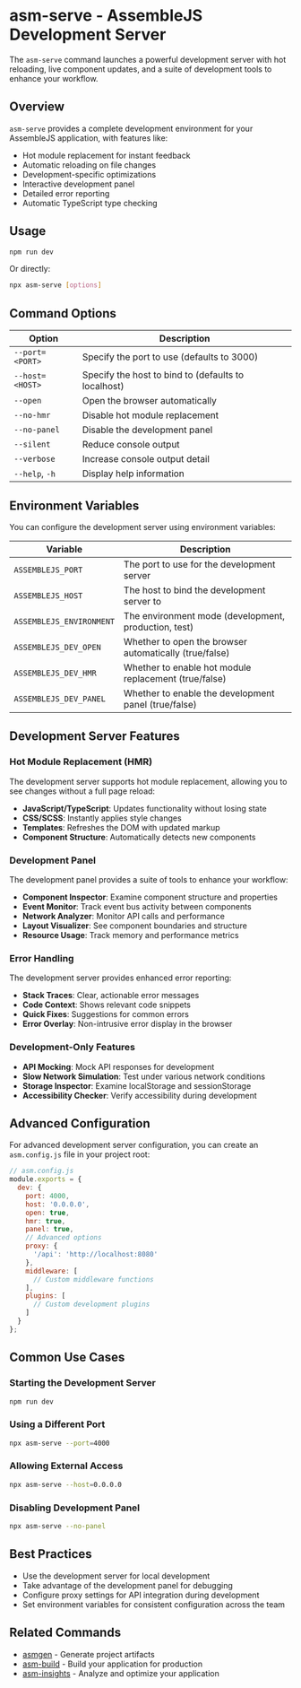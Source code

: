 # asm-serve - AssembleJS Development Server

The `asm-serve` command launches a powerful development server with hot reloading, live component updates, and a suite of development tools to enhance your workflow.

## Overview

`asm-serve` provides a complete development environment for your AssembleJS application, with features like:

- Hot module replacement for instant feedback
- Automatic reloading on file changes
- Development-specific optimizations
- Interactive development panel
- Detailed error reporting
- Automatic TypeScript type checking

## Usage

```bash
npm run dev
```

Or directly:

```bash
npx asm-serve [options]
```

## Command Options

| Option | Description |
|--------|-------------|
| `--port=<PORT>` | Specify the port to use (defaults to 3000) |
| `--host=<HOST>` | Specify the host to bind to (defaults to localhost) |
| `--open` | Open the browser automatically |
| `--no-hmr` | Disable hot module replacement |
| `--no-panel` | Disable the development panel |
| `--silent` | Reduce console output |
| `--verbose` | Increase console output detail |
| `--help`, `-h` | Display help information |

## Environment Variables

You can configure the development server using environment variables:

| Variable | Description |
|----------|-------------|
| `ASSEMBLEJS_PORT` | The port to use for the development server |
| `ASSEMBLEJS_HOST` | The host to bind the development server to |
| `ASSEMBLEJS_ENVIRONMENT` | The environment mode (development, production, test) |
| `ASSEMBLEJS_DEV_OPEN` | Whether to open the browser automatically (true/false) |
| `ASSEMBLEJS_DEV_HMR` | Whether to enable hot module replacement (true/false) |
| `ASSEMBLEJS_DEV_PANEL` | Whether to enable the development panel (true/false) |

## Development Server Features

### Hot Module Replacement (HMR)

The development server supports hot module replacement, allowing you to see changes without a full page reload:

- **JavaScript/TypeScript**: Updates functionality without losing state
- **CSS/SCSS**: Instantly applies style changes
- **Templates**: Refreshes the DOM with updated markup
- **Component Structure**: Automatically detects new components

### Development Panel

The development panel provides a suite of tools to enhance your workflow:

- **Component Inspector**: Examine component structure and properties
- **Event Monitor**: Track event bus activity between components
- **Network Analyzer**: Monitor API calls and performance
- **Layout Visualizer**: See component boundaries and structure
- **Resource Usage**: Track memory and performance metrics

### Error Handling

The development server provides enhanced error reporting:

- **Stack Traces**: Clear, actionable error messages
- **Code Context**: Shows relevant code snippets
- **Quick Fixes**: Suggestions for common errors
- **Error Overlay**: Non-intrusive error display in the browser

### Development-Only Features

- **API Mocking**: Mock API responses for development
- **Slow Network Simulation**: Test under various network conditions
- **Storage Inspector**: Examine localStorage and sessionStorage
- **Accessibility Checker**: Verify accessibility during development

## Advanced Configuration

For advanced development server configuration, you can create an `asm.config.js` file in your project root:

```javascript
// asm.config.js
module.exports = {
  dev: {
    port: 4000,
    host: '0.0.0.0',
    open: true,
    hmr: true,
    panel: true,
    // Advanced options
    proxy: {
      '/api': 'http://localhost:8080'
    },
    middleware: [
      // Custom middleware functions
    ],
    plugins: [
      // Custom development plugins
    ]
  }
};
```

## Common Use Cases

### Starting the Development Server

```bash
npm run dev
```

### Using a Different Port

```bash
npx asm-serve --port=4000
```

### Allowing External Access

```bash
npx asm-serve --host=0.0.0.0
```

### Disabling Development Panel

```bash
npx asm-serve --no-panel
```

## Best Practices

- Use the development server for local development
- Take advantage of the development panel for debugging
- Configure proxy settings for API integration during development
- Set environment variables for consistent configuration across the team

## Related Commands

- [asmgen](./asmgen.md) - Generate project artifacts
- [asm-build](./asm-build.md) - Build your application for production
- [asm-insights](./asm-insights.md) - Analyze and optimize your application